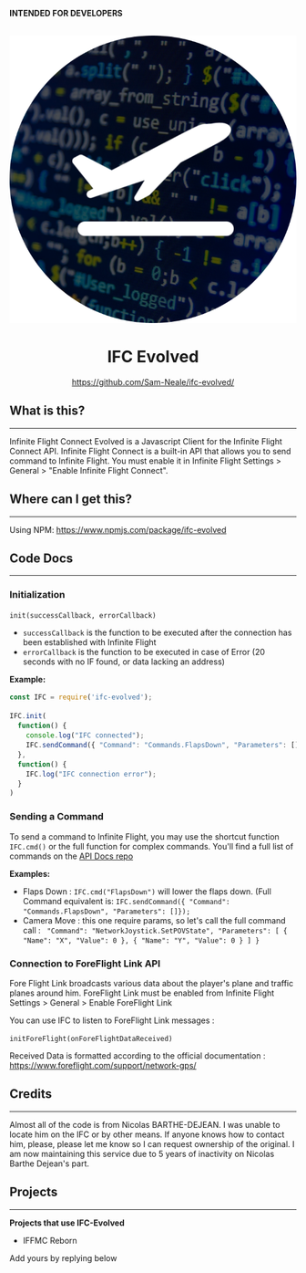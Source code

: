 **INTENDED FOR DEVELOPERS**<br><br>

<div align="center">

![Logo|200x200, 50%](https://github.com/Sam-Neale/ifc-evolved/raw/main/media/images/ifcEvolved720.png)
<h1>IFC Evolved</h1>
<a href="https://github.com/Sam-Neale/ifc-evolved">https://github.com/Sam-Neale/ifc-evolved/</a>
</div>

<h2>What is this?</h2>
<hr>
Infinite Flight Connect Evolved is a Javascript Client for the Infinite Flight Connect API. Infinite Flight Connect is a built-in API that allows you to send command to Infinite Flight. You must enable it in Infinite Flight Settings > General > "Enable Infinite Flight Connect".

<h2>Where can I get this?</h2>
<hr>

Using NPM: https://www.npmjs.com/package/ifc-evolved
<h2>Code Docs</h2>
<hr>
<h3>Initialization</h3>

`init(successCallback, errorCallback)`

* `successCallback` is the function to be executed after the connection has been established with Infinite Flight
* `errorCallback` is the function to be executed in case of Error (20 seconds with no IF found, or data lacking an address)

**Example:** 

```js
const IFC = require('ifc-evolved');

IFC.init(
  function() {
    console.log("IFC connected");
    IFC.sendCommand({ "Command": "Commands.FlapsDown", "Parameters": []});
  },
  function() {
    IFC.log("IFC connection error");
  }
)
```

<h3>Sending a Command</h3>

To send a command to Infinite Flight, you may use the shortcut function `IFC.cmd()` or the full function for complex commands. You'll find a full list of commands on the [API Docs repo](https://github.com/flyingdevelopmentstudio/infiniteflight-api)

**Examples:**
* Flaps Down : `IFC.cmd("FlapsDown")` will lower the flaps down. (Full Command equivalent is: `IFC.sendCommand({ "Command": "Commands.FlapsDown", "Parameters": []});`
* Camera Move : this one require params, so let's call the full command call : ` "Command": "NetworkJoystick.SetPOVState", "Parameters": [ { "Name": "X", "Value": 0 }, { "Name": "Y", "Value": 0 } ] }`

<h3>Connection to ForeFlight Link API</h3>

Fore Flight Link broadcasts various data about the player's plane and traffic planes around him. ForeFlight Link must be enabled from Infinite Flight Settings > General > Enable ForeFlight Link

You can use IFC to listen to ForeFlight Link messages : 

`initForeFlight(onForeFlightDataReceived)`

Received Data is formatted according to the official documentation : https://www.foreflight.com/support/network-gps/


<h2>Credits</h2>
<hr>
Almost all of the code is from Nicolas BARTHE-DEJEAN. I was unable to locate him on the IFC or by other means. If anyone knows how to contact him, please, please let me know so I can request ownership of the original. I am now maintaining this service due to 5 years of inactivity on Nicolas Barthe Dejean's part.


<h2>Projects</h2>
<hr>

**Projects that use IFC-Evolved**
* IFFMC Reborn
<p>Add yours by replying below</p>
